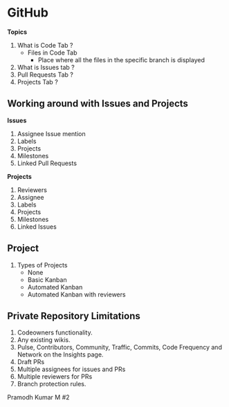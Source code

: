 # GitHub

**Topics**

  1. What is Code Tab ?
     * Files in Code Tab
       * Place where all the files in the specific branch is displayed
  1. What is Issues tab ?
  1. Pull Requests Tab ?
  1. Projects Tab ?
  
  ## Working around with Issues and Projects
  
  **Issues**
  
  1. Assignee Issue mention 
  1. Labels
  1. Projects
  1. Milestones
  1. Linked Pull Requests
  
  **Projects**
  
  1. Reviewers
  1. Assignee
  1. Labels
  1. Projects
  1. Milestones
  1. Linked Issues
    
## Project

1. Types of Projects
   * None
   * Basic Kanban
   * Automated Kanban
   * Automated Kanban with reviewers
  

## Private Repository Limitations

  1. Codeowners functionality.
  1. Any existing wikis.
  1. Pulse, Contributors, Community, Traffic, Commits, Code Frequency and Network on the Insights page.
  1. Draft PRs
  1. Multiple assignees for issues and PRs
  1. Multiple reviewers for PRs
  1. Branch protection rules.

Pramodh Kumar M #2
